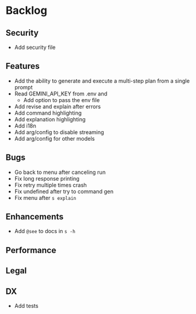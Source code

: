 # Backlog

## Security

- Add security file

## Features

- Add the ability to generate and execute a multi-step plan from a single prompt
- Read GEMINI_API_KEY from .env and
  - Add option to pass the env file
- Add revise and explain after errors
- Add command highlighting
- Add explanation highlighting
- Add i18n
- Add arg/config to disable streaming
- Add arg/config for other models

## Bugs

- Go back to menu after canceling run
- Fix long response printing
- Fix retry multiple times crash
- Fix undefined after try to command gen
- Fix menu after `s explain`

## Enhancements

- Add `@see` to docs in `s -h`

## Performance

## Legal

## DX

- Add tests

